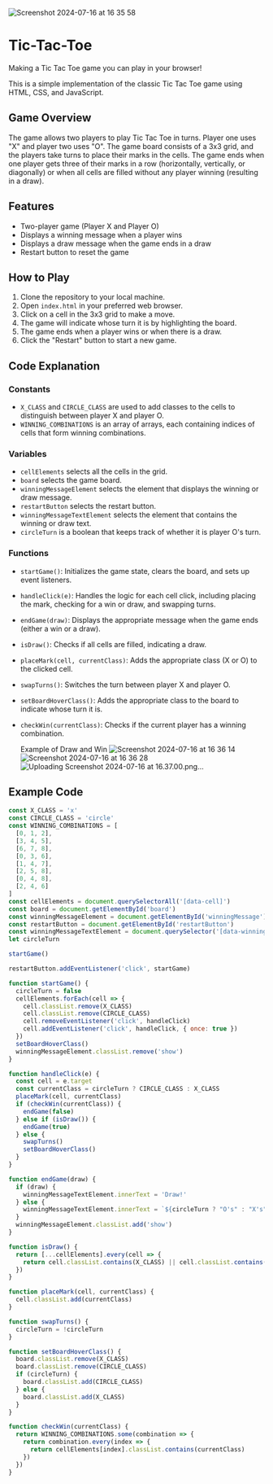 ![Screenshot 2024-07-16 at 16 35 58](https://github.com/user-attachments/assets/6be7f28b-a9df-4ec2-ad48-41f2b7fefa52)



# Tic-Tac-Toe
Making a Tic Tac Toe game you can play in your browser!

This is a simple implementation of the classic Tic Tac Toe game using HTML, CSS, and JavaScript.

## Game Overview

The game allows two players to play Tic Tac Toe in turns. Player one uses "X" and player two uses "O". The game board consists of a 3x3 grid, and the players take turns to place their marks in the cells. The game ends when one player gets three of their marks in a row (horizontally, vertically, or diagonally) or when all cells are filled without any player winning (resulting in a draw).

## Features

- Two-player game (Player X and Player O)
- Displays a winning message when a player wins
- Displays a draw message when the game ends in a draw
- Restart button to reset the game

## How to Play

1. Clone the repository to your local machine.
2. Open `index.html` in your preferred web browser.
3. Click on a cell in the 3x3 grid to make a move.
4. The game will indicate whose turn it is by highlighting the board.
5. The game ends when a player wins or when there is a draw.
6. Click the "Restart" button to start a new game.

## Code Explanation

### Constants

- `X_CLASS` and `CIRCLE_CLASS` are used to add classes to the cells to distinguish between player X and player O.
- `WINNING_COMBINATIONS` is an array of arrays, each containing indices of cells that form winning combinations.

### Variables

- `cellElements` selects all the cells in the grid.
- `board` selects the game board.
- `winningMessageElement` selects the element that displays the winning or draw message.
- `restartButton` selects the restart button.
- `winningMessageTextElement` selects the element that contains the winning or draw text.
- `circleTurn` is a boolean that keeps track of whether it is player O's turn.

### Functions

- `startGame()`: Initializes the game state, clears the board, and sets up event listeners.
- `handleClick(e)`: Handles the logic for each cell click, including placing the mark, checking for a win or draw, and swapping turns.
- `endGame(draw)`: Displays the appropriate message when the game ends (either a win or a draw).
- `isDraw()`: Checks if all cells are filled, indicating a draw.
- `placeMark(cell, currentClass)`: Adds the appropriate class (X or O) to the clicked cell.
- `swapTurns()`: Switches the turn between player X and player O.
- `setBoardHoverClass()`: Adds the appropriate class to the board to indicate whose turn it is.
- `checkWin(currentClass)`: Checks if the current player has a winning combination.

  Example of Draw and Win
![Screenshot 2024-07-16 at 16 36 14](https://github.com/user-attachments/assets/0992b9a8-4d76-4c04-ab5e-c398f1ab082e)
![Screenshot 2024-07-16 at 16 36 28](https://github.com/user-attachments/assets/f4142da0-390d-4a21-ab8c-a7ea1de14bec)
![Uploading Screenshot 2024-07-16 at 16.37.00.png…]()
## Example Code

```javascript
const X_CLASS = 'x'
const CIRCLE_CLASS = 'circle'
const WINNING_COMBINATIONS = [
  [0, 1, 2],
  [3, 4, 5],
  [6, 7, 8],
  [0, 3, 6],
  [1, 4, 7],
  [2, 5, 8],
  [0, 4, 8],
  [2, 4, 6]
]
const cellElements = document.querySelectorAll('[data-cell]')
const board = document.getElementById('board')
const winningMessageElement = document.getElementById('winningMessage')
const restartButton = document.getElementById('restartButton')
const winningMessageTextElement = document.querySelector('[data-winning-message-text]')
let circleTurn

startGame()

restartButton.addEventListener('click', startGame)

function startGame() {
  circleTurn = false
  cellElements.forEach(cell => {
    cell.classList.remove(X_CLASS)
    cell.classList.remove(CIRCLE_CLASS)
    cell.removeEventListener('click', handleClick)
    cell.addEventListener('click', handleClick, { once: true })
  })
  setBoardHoverClass()
  winningMessageElement.classList.remove('show')
}

function handleClick(e) {
  const cell = e.target
  const currentClass = circleTurn ? CIRCLE_CLASS : X_CLASS
  placeMark(cell, currentClass)
  if (checkWin(currentClass)) {
    endGame(false)
  } else if (isDraw()) {
    endGame(true)
  } else {
    swapTurns()
    setBoardHoverClass()
  }
}

function endGame(draw) {
  if (draw) {
    winningMessageTextElement.innerText = 'Draw!'
  } else {
    winningMessageTextElement.innerText = `${circleTurn ? "O's" : "X's"} Wins!`
  }
  winningMessageElement.classList.add('show')
}

function isDraw() {
  return [...cellElements].every(cell => {
    return cell.classList.contains(X_CLASS) || cell.classList.contains(CIRCLE_CLASS)
  })
}

function placeMark(cell, currentClass) {
  cell.classList.add(currentClass)
}

function swapTurns() {
  circleTurn = !circleTurn
}

function setBoardHoverClass() {
  board.classList.remove(X_CLASS)
  board.classList.remove(CIRCLE_CLASS)
  if (circleTurn) {
    board.classList.add(CIRCLE_CLASS)
  } else {
    board.classList.add(X_CLASS)
  }
}

function checkWin(currentClass) {
  return WINNING_COMBINATIONS.some(combination => {
    return combination.every(index => {
      return cellElements[index].classList.contains(currentClass)
    })
  })
}
